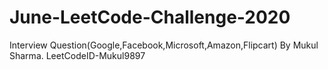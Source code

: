 # June-LeetCode-Challenge-2020
Interview Question(Google,Facebook,Microsoft,Amazon,Flipcart)
By Mukul Sharma. LeetCodeID-Mukul9897

